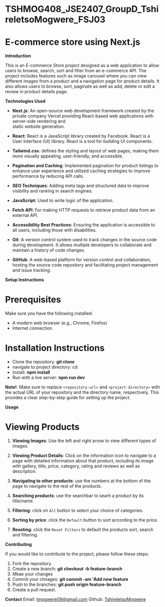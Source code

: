 # TSHMOG408_JSE2407_GroupD_TshireletsoMogwere_FSJ03

# E-commerce store using Next.js

**Introduction**

This is an E-commerce Store project designed as a web application to allow users to browse, search, sort and filter from an e-commerce API. The project includes features such as image carousel where you can view different images from a product and a navigation page for product details. It also allows users to browse, sort, paginate as well as add, delete or edit a review in product details page.

**Technologies Used**

- **Next.js**: An open-source web development framework created by the private company Vercel providing React-based web applications with server-side rendering and  
   static website generation.

- **React**: React is a JavaScript library created by Facebook. React is a User Interface (UI) library. React is a tool for building UI components.

- **Tailwind.css**: defines the styling and layout of web pages, making them more visually appealing, user-friendly, and accessible.

- **Pagination and Caching**: Implemented pagination for product listings to enhance user experience and utilized caching strategies to improve performance by
  reducing API calls.

- **SEO Techniques**: Adding meta tags and structured data to improve visibility and ranking in search engines.

- **JavaScript**: Used to write logic of the application.

- **Fetch API**: For making HTTP requests to retrieve product data from an external API.

- **Accessibility Best Practices**: Ensuring the application is accessible to all users, including those with disabilities.

- **Git**: A version control system used to track changes in the source code during development. It allows multiple developers to collaborate and maintain a history of code changes.

- **GitHub**: A web-based platform for version control and collaboration, hosting the source code repository and facilitating project management and issue tracking.
 
**Setup Instructions**

# Prerequisites

Make sure you have the following installed:

- A modern web browser (e.g., Chrome, Firefox)
- Internet connection

# Installation Instructions

- Clone the repository: **git clone <repository-url>**
- navigate to project directory: cd <project-directory>
- Install: **npm install**
- Run with a live server: **npm run dev**

**Note!**:
Make sure to replace `<repository-url>` and `<project-directory>` with the actual URL of your repository and the directory name, respectively. This provides a clear step-by-step guide for setting up the project.

**Usage**

# Viewing Products

1. **Viewing Images**: Use the left and right arrow to view different types of images.

2. **Viewing Product Details**: Click on the information icon to navigate to a page with detailed information about that product, including its image with gallery, title, price, category, rating and reviews as well as description.

3. **Navigating to other products**: use the numbers at the bottom of the page to navigate to the rest of the products.

4. **Searching products**: use the searchbar to searh a product by its title/name.

5. **Filtering**: click on `All` button to select your choice of categories.

6. **Sorting by price**: click the `Default` button to sort according to the price.

7. **Reseting**: click the `Reset Filters` to default the products sort, search and filtering.

**Contributing**

If you would like to contribute to the project, please follow these steps:

1. Fork the repository.
2. Create a new branch: **git checkout -b feature-branch**
3. Mkae your changes
4. Commit your chnages: **git commit -am 'Add new feature**
5. Push to the branches: **git push origin feature-branch**
6. Create a pull request.

**Contact**
Email: [tmogwere09@gmail.com](mailto:tmogwere09@gmail.com)
Github: [TshireletsoMogwere](https://github.com/TshireletsoMogwere)
